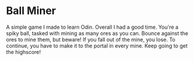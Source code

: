 # Ball Miner

A simple game I made to learn Odin. Overall I had a good time. You're a spiky ball, tasked with mining as many ores as you can. Bounce against the ores to mine them, but beware! If you fall out of the mine, you lose. To continue, you have to make it to the portal in every mine. Keep going to get the highscore!
